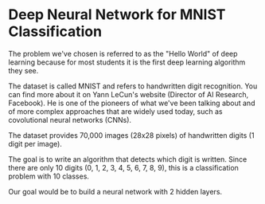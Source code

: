 # Deep Neural Network for MNIST Classification
The problem we've chosen is referred to as the "Hello World" of deep learning because for most students it is the first deep learning algorithm they see.

The dataset is called MNIST and refers to handwritten digit recognition. You can find more about it on Yann LeCun's website (Director of AI Research, Facebook). He is one of the pioneers of what we've been talking about and of more complex approaches that are widely used today, such as covolutional neural networks (CNNs).

The dataset provides 70,000 images (28x28 pixels) of handwritten digits (1 digit per image).

The goal is to write an algorithm that detects which digit is written. Since there are only 10 digits (0, 1, 2, 3, 4, 5, 6, 7, 8, 9), this is a classification problem with 10 classes.

Our goal would be to build a neural network with 2 hidden layers.
